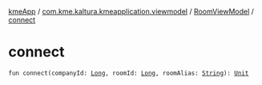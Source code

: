 [kmeApp](../../index.md) / [com.kme.kaltura.kmeapplication.viewmodel](../index.md) / [RoomViewModel](index.md) / [connect](./connect.md)

# connect

`fun connect(companyId: `[`Long`](https://kotlinlang.org/api/latest/jvm/stdlib/kotlin/-long/index.html)`, roomId: `[`Long`](https://kotlinlang.org/api/latest/jvm/stdlib/kotlin/-long/index.html)`, roomAlias: `[`String`](https://kotlinlang.org/api/latest/jvm/stdlib/kotlin/-string/index.html)`): `[`Unit`](https://kotlinlang.org/api/latest/jvm/stdlib/kotlin/-unit/index.html)